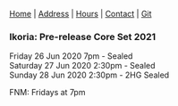 [Home](index.md) |
[Address](bcsaddr.md) | 
[Hours](bcshrs.md) | 
[Contact](bcscon.md) |
[Git](bcsgit.md)

### Ikoria: Pre-release Core Set 2021   
Friday 26 Jun 2020 7pm - Sealed   
Saturday 27 Jun 2020 2:30pm - Sealed   
Sunday 28 Jun 2020 2:30pm - 2HG Sealed   

FNM: Fridays at 7pm
   
